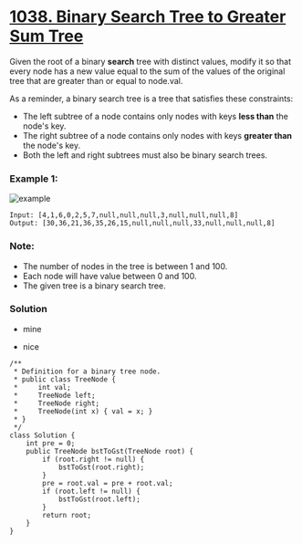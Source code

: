# [1038. Binary Search Tree to Greater Sum Tree](https://leetcode.com/problems/binary-search-tree-to-greater-sum-tree/)

Given the root of a binary **search** tree with distinct values, modify it so that every node has a new value equal to the sum of the values of the original tree that are greater than or equal to node.val.

As a reminder, a binary search tree is a tree that satisfies these constraints:
* The left subtree of a node contains only nodes with keys **less than** the node's key.
* The right subtree of a node contains only nodes with keys **greater than** the node's key.
* Both the left and right subtrees must also be binary search trees.
 

### Example 1:
![example](https://assets.leetcode.com/uploads/2019/05/02/tree.png)

```
Input: [4,1,6,0,2,5,7,null,null,null,3,null,null,null,8]
Output: [30,36,21,36,35,26,15,null,null,null,33,null,null,null,8]
```

### Note:
* The number of nodes in the tree is between 1 and 100.
* Each node will have value between 0 and 100.
* The given tree is a binary search tree.

### Solution

* mine

* nice
```
/**
 * Definition for a binary tree node.
 * public class TreeNode {
 *     int val;
 *     TreeNode left;
 *     TreeNode right;
 *     TreeNode(int x) { val = x; }
 * }
 */
class Solution {
    int pre = 0;
    public TreeNode bstToGst(TreeNode root) {
        if (root.right != null) {
            bstToGst(root.right);   
        }
        pre = root.val = pre + root.val;
        if (root.left != null) {
            bstToGst(root.left);
        }
        return root;
    }
}
```
